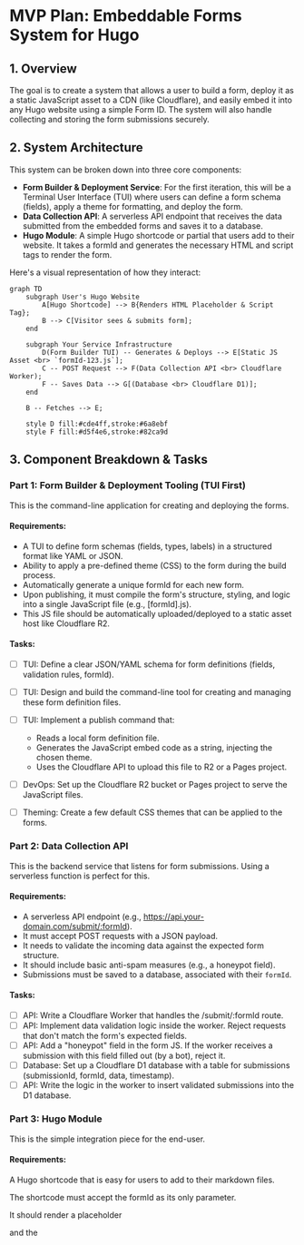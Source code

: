 # MVP Plan: Embeddable Forms System for Hugo

## 1. Overview

The goal is to create a system that allows a user to build a form, deploy it as a static JavaScript asset to a CDN (like Cloudflare), and easily embed it into any Hugo website using a simple Form ID. The system will also handle collecting and storing the form submissions securely.

## 2. System Architecture

This system can be broken down into three core components:

- **Form Builder & Deployment Service**: For the first iteration, this will be a Terminal User Interface (TUI) where users can define a form schema (fields), apply a theme for formatting, and deploy the form.
- **Data Collection API**: A serverless API endpoint that receives the data submitted from the embedded forms and saves it to a database.
- **Hugo Module**: A simple Hugo shortcode or partial that users add to their website. It takes a formId and generates the necessary HTML and script tags to render the form.

Here's a visual representation of how they interact:

```mermaid
graph TD
    subgraph User's Hugo Website
        A[Hugo Shortcode] --> B{Renders HTML Placeholder & Script Tag};
        B --> C[Visitor sees & submits form];
    end

    subgraph Your Service Infrastructure
        D(Form Builder TUI) -- Generates & Deploys --> E[Static JS Asset <br> `formId-123.js`];
        C -- POST Request --> F(Data Collection API <br> Cloudflare Worker);
        F -- Saves Data --> G[(Database <br> Cloudflare D1)];
    end

    B -- Fetches --> E;

    style D fill:#cde4ff,stroke:#6a8ebf
    style F fill:#d5f4e6,stroke:#82ca9d
```

## 3. Component Breakdown & Tasks

### Part 1: Form Builder & Deployment Tooling (TUI First)

This is the command-line application for creating and deploying the forms.

#### Requirements:

- A TUI to define form schemas (fields, types, labels) in a structured format like YAML or JSON.
- Ability to apply a pre-defined theme (CSS) to the form during the build process.
- Automatically generate a unique formId for each new form.
- Upon publishing, it must compile the form's structure, styling, and logic into a single JavaScript file (e.g., [formId].js).
- This JS file should be automatically uploaded/deployed to a static asset host like Cloudflare R2.

#### Tasks:

- [ ] TUI: Define a clear JSON/YAML schema for form definitions (fields, validation rules, formId).
- [ ] TUI: Design and build the command-line tool for creating and managing these form definition files.
- [ ] TUI: Implement a publish command that:
  - Reads a local form definition file.
  - Generates the JavaScript embed code as a string, injecting the chosen theme.
  - Uses the Cloudflare API to upload this file to R2 or a Pages project.

- [ ] DevOps: Set up the Cloudflare R2 bucket or Pages project to serve the JavaScript files.
- [ ] Theming: Create a few default CSS themes that can be applied to the forms.

### Part 2: Data Collection API

This is the backend service that listens for form submissions. Using a serverless function is perfect for this.

#### Requirements:

- A serverless API endpoint (e.g., https://api.your-domain.com/submit/:formId).
- It must accept POST requests with a JSON payload.
- It needs to validate the incoming data against the expected form structure.
- It should include basic anti-spam measures (e.g., a honeypot field).
- Submissions must be saved to a database, associated with their `formId`.

#### Tasks:

- [ ] API: Write a Cloudflare Worker that handles the /submit/:formId route.
- [ ] API: Implement data validation logic inside the worker. Reject requests that don't match the form's expected fields.
- [ ] API: Add a "honeypot" field in the form JS. If the worker receives a submission with this field filled out (by a bot), reject it.
- [ ] Database: Set up a Cloudflare D1 database with a table for submissions (submissionId, formId, data, timestamp).
- [ ] API: Write the logic in the worker to insert validated submissions into the D1 database.

### Part 3: Hugo Module

This is the simple integration piece for the end-user.

#### Requirements:

A Hugo shortcode that is easy for users to add to their markdown files.

The shortcode must accept the formId as its only parameter.

It should render a placeholder <div> and the <script> tag pointing to the correct asset URL on your CDN.

#### Tasks:

- [ ] Hugo: Create a new file: /layouts/shortcodes/embed-form.html.
- [ ] Hugo: Add the following Go template code to the file:

```html
{{- $formId := .Get 0 -}} {{- if $formId -}}
<div id="embeddable-form-{{ $formId }}"></div>
<script
  src="https://your-static-assets.com/{{ $formId }}.js"
  async
  defer
></script>
{{- else -}} {{- errorf "The 'embed-form' shortcode requires a formId." -}} {{-
end -}}
```

- [ ] Documentation: Write clear instructions for users on how to add the shortcode to their site:

Simply add the following line to your content where you want the form to appear:

```
{{< embed-form "your-unique-form-id" >}}
```
